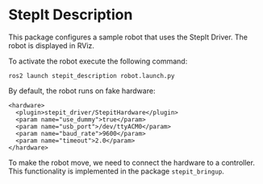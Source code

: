 # StepIt Description

This package configures a sample robot that uses the StepIt Driver. The robot is displayed in RViz.

To activate the robot execute the following command:

```
ros2 launch stepit_description robot.launch.py
```

By default, the robot runs on fake hardware:

```
<hardware>
  <plugin>stepit_driver/StepitHardware</plugin>
  <param name="use_dummy">true</param>
  <param name="usb_port">/dev/ttyACM0</param>
  <param name="baud_rate">9600</param>
  <param name="timeout">2.0</param>
</hardware>
```

To make the robot move, we need to connect the hardware to a controller. This functionality is implemented in the package `stepit_bringup`.
